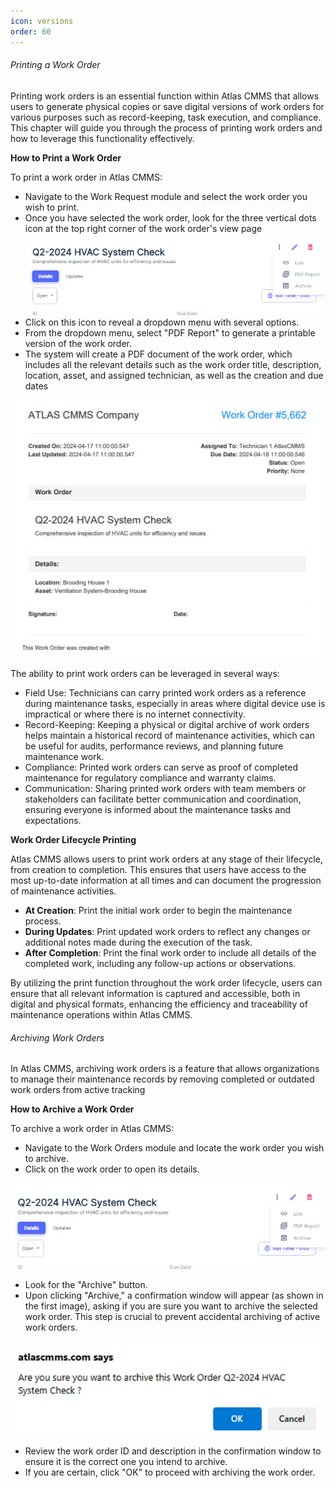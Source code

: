 ```yaml
---
icon: versions
order: 60
---
```


###### Printing a Work Order

Printing work orders is an essential function within Atlas CMMS that allows users to generate physical copies or save digital versions of work orders for various purposes such as record\-keeping, task execution, and compliance. This chapter will guide you through the process of printing work orders and how to leverage this functionality effectively.

__How to Print a Work Order__

To print a work order in Atlas CMMS:

- Navigate to the Work Request module and select the work order you wish to print.
- Once you have selected the work order, look for the three vertical dots icon at the top right corner of the work order's view page ![](../../../static/img/rev6/image130.png)
- Click on this icon to reveal a dropdown menu with several options.
- From the dropdown menu, select "PDF Report" to generate a printable version of the work order.
- The system will create a PDF document of the work order, which includes all the relevant details such as the work order title, description, location, asset, and assigned technician, as well as the creation and due dates 

![](../../../static/img/rev6/image131.png)

The ability to print work orders can be leveraged in several ways:

- Field Use: Technicians can carry printed work orders as a reference during maintenance tasks, especially in areas where digital device use is impractical or where there is no internet connectivity.
- Record\-Keeping: Keeping a physical or digital archive of work orders helps maintain a historical record of maintenance activities, which can be useful for audits, performance reviews, and planning future maintenance work.
- Compliance: Printed work orders can serve as proof of completed maintenance for regulatory compliance and warranty claims.
- Communication: Sharing printed work orders with team members or stakeholders can facilitate better communication and coordination, ensuring everyone is informed about the maintenance tasks and expectations.

__Work Order Lifecycle Printing__

Atlas CMMS allows users to print work orders at any stage of their lifecycle, from creation to completion. This ensures that users have access to the most up\-to\-date information at all times and can document the progression of maintenance activities.

- __At Creation__: Print the initial work order to begin the maintenance process.
- __During Updates__: Print updated work orders to reflect any changes or additional notes made during the execution of the task.
- __After Completion__: Print the final work order to include all details of the completed work, including any follow\-up actions or observations.

By utilizing the print function throughout the work order lifecycle, users can ensure that all relevant information is captured and accessible, both in digital and physical formats, enhancing the efficiency and traceability of maintenance operations within Atlas CMMS.

###### Archiving Work Orders

In Atlas CMMS, archiving work orders is a feature that allows organizations to manage their maintenance records by removing completed or outdated work orders from active tracking

__How to Archive a Work Order__

To archive a work order in Atlas CMMS:

- Navigate to the Work Orders module and locate the work order you wish to archive.
- Click on the work order to open its details.

![](../../../static/img/rev6/image132.png)

- Look for the "Archive" button.
- Upon clicking "Archive," a confirmation window will appear \(as shown in the first image\), asking if you are sure you want to archive the selected work order. This step is crucial to prevent accidental archiving of active work orders.

![](../../../static/img/rev6/image133.png)

- Review the work order ID and description in the confirmation window to ensure it is the correct one you intend to archive.
- If you are certain, click "OK" to proceed with archiving the work order.